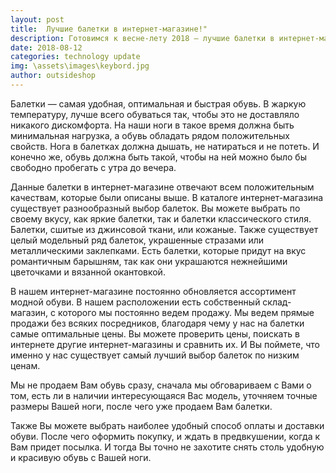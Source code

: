 ```yaml
---
layout: post
title:  Лучшие балетки в интернет-магазине!"
description: Готовимся к весне-лету 2018 — лучшие балетки в интернет-магазине!.
date: 2018-08-12
categories: technology update
img: \assets\images\keybord.jpg
author: outsideshop
---
```

Балетки — самая удобная, оптимальная и быстрая обувь. В жаркую температуру, лучше всего обуваться так, чтобы это не доставляло никакого дискомфорта. На наши ноги в такое время должна быть минимальная нагрузка, а обувь обладать рядом положительных свойств. Нога в балетках должна дышать, не натираться и не потеть. И конечно же, обувь должна быть такой, чтобы на ней можно было бы свободно пробегать с утра до вечера.

Данные балетки в интернет-магазине отвечают всем положительным качествам, которые были описаны выше. В каталоге интернет-магазина существует разнообразный выбор балеток. Вы можете выбрать по своему вкусу, как яркие балетки, так и балетки классического стиля. Балетки, сшитые из джинсовой ткани, или кожаные. Также существует целый модельный ряд балеток, украшенные стразами или металлическими заклепками. Есть балетки, которые придут на вкус романтичным барышням, так как они украшаются нежнейшими цветочками и вязанной окантовкой.

В нашем интернет-магазине постоянно обновляется ассортимент модной обуви. В нашем расположении есть собственный склад-магазин, с которого мы постоянно ведем продажу. Мы ведем прямые продажи без всяких посредников, благодаря чему у нас на балетки самые оптимальные цены. Вы можете проверить цены, поискать в интернете другие интернет-магазины и сравнить их. И Вы поймете, что именно у нас существует самый лучший выбор балеток по низким ценам.

Мы не продаем Вам обувь сразу, сначала мы обговариваем с Вами о том, есть ли в наличии интересующаяся Вас модель, уточняем точные размеры Вашей ноги, после чего уже продаем Вам балетки.

Также Вы можете выбрать наиболее удобный способ оплаты и доставки обуви. После чего оформить покупку, и ждать в предвкушении, когда к Вам придет посылка. И тогда Вы точно не захотите снять столь удобную и красивую обувь с Вашей ноги.